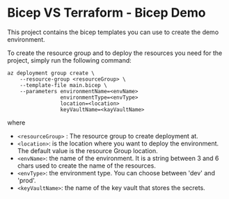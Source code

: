 # Bicep VS Terraform - Bicep Demo

This project contains the bicep templates you can use to create the demo environment.

To create the resource group and to deploy the resources you need for the project, simply run the following command:

```
az deployment group create \
    --resource-group <resourceGroup> \
    --template-file main.bicep \
    --parameters environmentName=<envName>
                 environmentType=<envType>
                 location=<location>
                 keyVaultName=<kayVaultName>                    
```

where 
- `<resourceGroup>` : The resource group to create deployment at.
- `<location>`: is the location where you want to deploy the environment. The default value is the resource Group location.
- `<envName>`: the name of the environment. It is a string between 3 and 6 chars used to create the name of the resources.
- `<envType>`: the environment type. You can choose between 'dev' and 'prod'.
- `<keyVaultName>`: the name of the key vault that stores the secrets.
